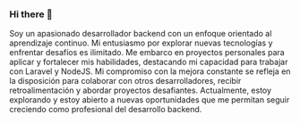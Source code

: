 ### Hi there 👋

Soy un apasionado desarrollador backend con un enfoque orientado al aprendizaje continuo. Mi entusiasmo por explorar nuevas tecnologías y enfrentar desafíos es ilimitado. Me embarco en proyectos personales para aplicar y fortalecer mis habilidades, destacando mi capacidad para trabajar con Laravel y NodeJS. Mi compromiso con la mejora constante se refleja en la  disposición para colaborar con otros desarrolladores, recibir retroalimentación y abordar proyectos desafiantes. Actualmente, estoy explorando y estoy abierto a nuevas oportunidades que me permitan seguir creciendo como profesional del desarrollo backend.
<!--
**WillianAbrego/WillianAbrego** is a ✨ _special_ ✨ repository because its `README.md` (this file) appears on your GitHub profile.

Here are some ideas to get you started:

- 🔭 I’m currently working on ...
- 🌱 I’m currently learning ...
- 👯 I’m looking to collaborate on ...
- 🤔 I’m looking for help with ...
- 💬 Ask me about ...
- 📫 How to reach me: ...
- 😄 Pronouns: ...
- ⚡ Fun fact: ...
-->
